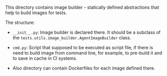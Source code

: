 This directory contains image builder - statically defined abstractions that help to build images for tests.

The structure:

* `__init__.py`:
Image builder is declared there. It should be a subclass of the `tests.utils.image_builder.AgentImageBuilder` class.

* `cmd.py`:
Script that supposed to be executed as script file, if there is need to build image from command line,
for example, to pre-build it and to save in cache in CI systems.

* Also directory can contain Dockerfiles for each image defined there.
